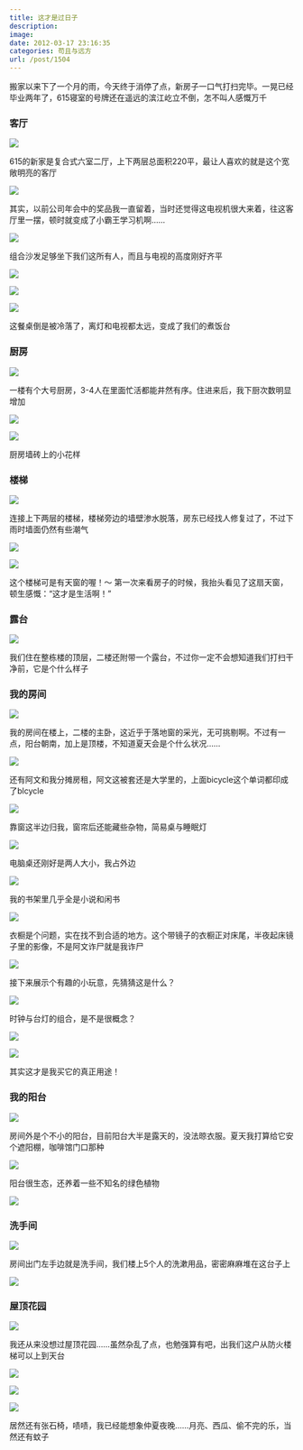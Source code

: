 ```yaml
---
title: 这才是过日子
description: 
image: 
date: 2012-03-17 23:16:35
categories: 苟且与远方
url: /post/1504
---
```


搬家以来下了一个月的雨，今天终于消停了点，新房子一口气打扫完毕。一晃已经毕业两年了，615寝室的号牌还在遥远的滨江屹立不倒，怎不叫人感慨万千

### 客厅

![](https://cdn.victor42.work/posts/2012-03/03-17/1.jpg)

615的新家是复合式六室二厅，上下两层总面积220平，最让人喜欢的就是这个宽敞明亮的客厅

![](https://cdn.victor42.work/posts/2012-03/03-17/2.jpg)

其实，以前公司年会中的奖品我一直留着，当时还觉得这电视机很大来着，往这客厅里一摆，顿时就变成了小霸王学习机啊……

![](https://cdn.victor42.work/posts/2012-03/03-17/3.jpg)

组合沙发足够坐下我们这所有人，而且与电视的高度刚好齐平

![](https://cdn.victor42.work/posts/2012-03/03-17/4.jpg)

![](https://cdn.victor42.work/posts/2012-03/03-17/5.jpg)

![](https://cdn.victor42.work/posts/2012-03/03-17/6.jpg)

这餐桌倒是被冷落了，离灯和电视都太远，变成了我们的煮饭台

### 厨房

![](https://cdn.victor42.work/posts/2012-03/03-17/7.jpg)

一楼有个大号厨房，3-4人在里面忙活都能井然有序。住进来后，我下厨次数明显增加

![](https://cdn.victor42.work/posts/2012-03/03-17/8.jpg)

![](https://cdn.victor42.work/posts/2012-03/03-17/9.jpg)

厨房墙砖上的小花样

### 楼梯

![](https://cdn.victor42.work/posts/2012-03/03-17/10.jpg)

连接上下两层的楼梯，楼梯旁边的墙壁渗水脱落，房东已经找人修复过了，不过下雨时墙面仍然有些潮气

![](https://cdn.victor42.work/posts/2012-03/03-17/11.jpg)

![](https://cdn.victor42.work/posts/2012-03/03-17/12.jpg)

这个楼梯可是有天窗的喔！～  第一次来看房子的时候，我抬头看见了这扇天窗，顿生感慨：“这才是生活啊！”

### 露台

![](https://cdn.victor42.work/posts/2012-03/03-17/13.jpg)

我们住在整栋楼的顶层，二楼还附带一个露台，不过你一定不会想知道我们打扫干净前，它是个什么样子

### 我的房间

![](https://cdn.victor42.work/posts/2012-03/03-17/14.jpg)

我的房间在楼上，二楼的主卧，这近乎于落地窗的采光，无可挑剔啊。不过有一点，阳台朝南，加上是顶楼，不知道夏天会是个什么状况……

![](https://cdn.victor42.work/posts/2012-03/03-17/15.jpg)

还有阿文和我分摊房租，阿文这被套还是大学里的，上面bicycle这个单词都印成了blcycle

![](https://cdn.victor42.work/posts/2012-03/03-17/16.jpg)

靠窗这半边归我，窗帘后还能藏些杂物，简易桌与睡眠灯

![](https://cdn.victor42.work/posts/2012-03/03-17/17.jpg)

电脑桌还刚好是两人大小，我占外边

![](https://cdn.victor42.work/posts/2012-03/03-17/18.jpg)

我的书架里几乎全是小说和闲书

![](https://cdn.victor42.work/posts/2012-03/03-17/19.jpg)

衣橱是个问题，实在找不到合适的地方。这个带镜子的衣橱正对床尾，半夜起床镜子里的影像，不是阿文诈尸就是我诈尸

![](https://cdn.victor42.work/posts/2012-03/03-17/20.jpg)

接下来展示个有趣的小玩意，先猜猜这是什么？

![](https://cdn.victor42.work/posts/2012-03/03-17/21.jpg)

时钟与台灯的组合，是不是很概念？

![](https://cdn.victor42.work/posts/2012-03/03-17/22.jpg)

![](https://cdn.victor42.work/posts/2012-03/03-17/23.jpg)

其实这才是我买它的真正用途！

### 我的阳台

![](https://cdn.victor42.work/posts/2012-03/03-17/24.jpg)

房间外是个不小的阳台，目前阳台大半是露天的，没法晾衣服。夏天我打算给它安个遮阳棚，咖啡馆门口那种

![](https://cdn.victor42.work/posts/2012-03/03-17/25.jpg)

阳台很生态，还养着一些不知名的绿色植物

![](https://cdn.victor42.work/posts/2012-03/03-17/26.jpg)

### 洗手间

![](https://cdn.victor42.work/posts/2012-03/03-17/27.jpg)

房间出门左手边就是洗手间，我们楼上5个人的洗漱用品，密密麻麻堆在这台子上

![](https://cdn.victor42.work/posts/2012-03/03-17/28.jpg)

### 屋顶花园

![](https://cdn.victor42.work/posts/2012-03/03-17/29.jpg)

我还从来没想过屋顶花园……虽然杂乱了点，也勉强算有吧，出我们这户从防火楼梯可以上到天台

![](https://cdn.victor42.work/posts/2012-03/03-17/30.jpg)

![](https://cdn.victor42.work/posts/2012-03/03-17/31.jpg)

![](https://cdn.victor42.work/posts/2012-03/03-17/32.jpg)

居然还有张石椅，啧啧，我已经能想象仲夏夜晚……月亮、西瓜、偷不完的乐，当然还有蚊子